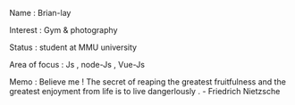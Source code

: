 

Name : Brian-lay 

Interest : Gym & photography 

Status : student at MMU university 

Area of focus : Js , node-Js , Vue-Js 


Memo : Believe me ! The secret of reaping the greatest fruitfulness and the greatest      enjoyment from life is to live dangerlously .   - Friedrich Nietzsche


